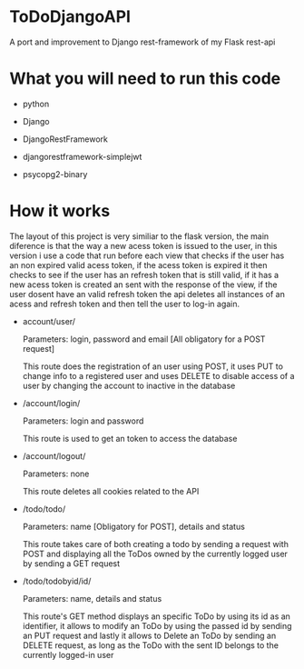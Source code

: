 # ToDoDjangoAPI
A port and improvement to Django rest-framework of my Flask rest-api

# What you will need to run this code

- python

- Django

- DjangoRestFramework

- djangorestframework-simplejwt

- psycopg2-binary


# How it works

The layout of this project is very similiar to the flask version, the main diference is that the way a new acess token is issued to the user, in this version i use
a code that run before each view that checks if the user has an non expired valid acess token, if the acess token is expired it then checks to see if the user has an
refresh token that is still valid, if it has a new acess token is created an sent with the response of the view, if the user dosent have an valid refresh token the api deletes all instances of
an acess and refresh token and then tell the user to log-in again.

- account/user/

  Parameters: login, password and email [All obligatory for a POST request]

  This route does the registration of an user using POST, it uses PUT to change info to a registered user and uses DELETE to disable access of a user by changing the   account to inactive in the database
  
- /account/login/

  Parameters: login and password

  This route is used to get an token to access the database

- /account/logout/

  Parameters: none
  
  This route deletes all cookies related to the API

- /todo/todo/

  Parameters: name [Obligatory for POST], details and status

  This route takes care of both creating a todo by sending a request with POST and displaying all the ToDos owned by the currently logged user by sending a GET      request

- /todo/todobyid/id/

  Parameters: name, details and status

  This route's GET method displays an specific ToDo by using its id as an identifier, it allows to modify an ToDo by using the passed id by sending an PUT request and lastly it allows to Delete an ToDo by sending an DELETE request, as long as the ToDo with the sent ID belongs to the currently logged-in user
